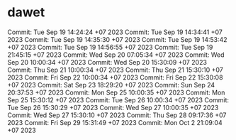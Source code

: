 # dawet
Commit: Tue Sep 19 14:24:24 +07 2023
Commit: Tue Sep 19 14:34:41 +07 2023
Commit: Tue Sep 19 14:35:30 +07 2023
Commit: Tue Sep 19 14:53:42 +07 2023
Commit: Tue Sep 19 14:56:55 +07 2023
Commit: Tue Sep 19 21:45:15 +07 2023
Commit: Wed Sep 20 07:05:34 +07 2023
Commit: Wed Sep 20 10:00:34 +07 2023
Commit: Wed Sep 20 15:30:09 +07 2023
Commit: Thu Sep 21 10:00:34 +07 2023
Commit: Thu Sep 21 15:30:10 +07 2023
Commit: Fri Sep 22 10:00:34 +07 2023
Commit: Fri Sep 22 15:30:08 +07 2023
Commit: Sat Sep 23 18:29:20 +07 2023
Commit: Sun Sep 24 20:37:53 +07 2023
Commit: Mon Sep 25 10:00:35 +07 2023
Commit: Mon Sep 25 15:30:12 +07 2023
Commit: Tue Sep 26 10:00:34 +07 2023
Commit: Tue Sep 26 15:30:29 +07 2023
Commit: Wed Sep 27 10:00:35 +07 2023
Commit: Wed Sep 27 15:30:10 +07 2023
Commit: Thu Sep 28 09:17:36 +07 2023
Commit: Fri Sep 29 15:31:49 +07 2023
Commit: Mon Oct  2 21:09:04 +07 2023
